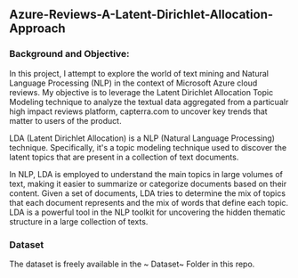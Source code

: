 ## Azure-Reviews-A-Latent-Dirichlet-Allocation-Approach


###  Background and Objective:

In this project, I attempt to explore the world of text mining and Natural Language Processing (NLP) in the context of Microsoft Azure cloud reviews. My objective is to leverage the Latent Dirichlet Allocation Topic Modeling technique to analyze the textual data aggregated from a particualr high impact reviews platform, capterra.com to uncover key trends that matter to users of the product.


LDA (Latent Dirichlet Allocation) is a NLP (Natural Language Processing) technique. Specifically, it's a topic modeling technique used to discover the latent topics that are present in a collection of text documents.

In NLP, LDA is employed to understand the main topics in large volumes of text, making it easier to summarize or categorize documents based on their content. Given a set of documents, LDA tries to determine the mix of topics that each document represents and the mix of words that define each topic. LDA is a powerful tool in the NLP toolkit for uncovering the hidden thematic structure in a large collection of texts.


### Dataset
The dataset is freely available in the ~ Dataset~ Folder in this repo.
